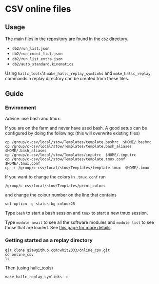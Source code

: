 CSV online files
================

## Usage

The main files in the repository are found in the `db2` directory.
* `db2/run_list.json`
* `db2/run_count_list.json`
* `db2/run_list_extra.json`
* `db2/auto_standard.kinematics`

Using `hallc_tools`'s `make_hallc_replay_symlinks` and `make_hallc_replay` 
commands a replay directory can be created from these files.

## Guide

### Environment

Advice: use bash and tmux. 

If you are on the farm and never have used bash. A good setup can be configured 
by doing the following: (this will overwrite existing files)
```
cp /group/c-csv/local/stow/Templates/template.bashrc  $HOME/.bashrc
cp /group/c-csv/local/stow/Templates/template.bash_aliases  $HOME/.bash_aliases
cp /group/c-csv/local/stow/Templates/inputrc  $HOME/.inputrc
cp /group/c-csv/local/stow/Templates/template.tmux.conf  $HOME/.tmux.conf
cp -r /group/c-csv/local/stow/Templates/template.tmux  $HOME/.tmux
```
If you want to change the colors in `.tmux.conf` run
```
/group/c-csv/local/stow/Templates/print_colors
```
and change the colour number on the line that contains
```
set-option -g status-bg colour25
```

Type `bash` to start a bash session and `tmux` to start a new tmux session.

Type `module avail` to see all the software modules and `module list` to see 
those that are loaded.  See [this page for more 
details](https://hallcweb.jlab.org/wiki/index.php/CSV_software#Working_on_the_farm).


### Getting started as a replay directory

```
git clone git@github.com:whit2333/online_csv.git
cd online_csv
ls
```
Then  (using hallc_tools)

```
make_hallc_replay_symlinks -c
```
